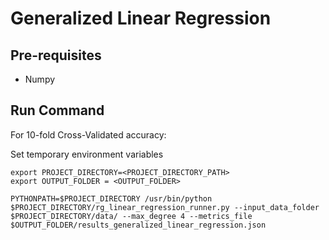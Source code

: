 # Generalized Linear Regression

## Pre-requisites
* Numpy

## Run Command

For 10-fold Cross-Validated accuracy:

Set temporary environment variables
```
export PROJECT_DIRECTORY=<PROJECT_DIRECTORY_PATH>
export OUTPUT_FOLDER = <OUTPUT_FOLDER>
```

```
PYTHONPATH=$PROJECT_DIRECTORY /usr/bin/python $PROJECT_DIRECTORY/rg_linear_regression_runner.py --input_data_folder $PROJECT_DIRECTORY/data/ --max_degree 4 --metrics_file $OUTPUT_FOLDER/results_generalized_linear_regression.json
```
